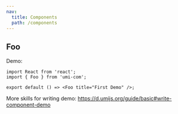 ```yaml
---
nav:
  title: Components
  path: /components
---
```


## Foo

Demo:

```tsx pure
import React from 'react';
import { Foo } from 'umi-com';

export default () => <Foo title="First Demo" />;
```

More skills for writing demo: https://d.umijs.org/guide/basic#write-component-demo
